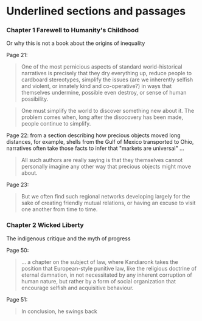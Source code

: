 # Underlined sections and passages


### Chapter 1 Farewell to Humanity's Childhood
  Or why this is not a book about the origins of inequality

Page 21:

> One of the most pernicious aspects of standard world-historical narratives is precisely that they dry everything up, reduce people to cardboard stereotypes, simplify the issues (are we inherently selfish and violent, or innately kind and co-operative?) in ways that themselves undermine, possible even destroy, or sense of human possibility.

> One must simplify the world to discover something new about it. The problem comes when, long after the disocovery has been made, people continue to simplify.

Page 22: from a section describing how precious objects moved long
distances, for example, shells from the Gulf of Mexico transported to
Ohio, narratives often take those facts to infer that "markets are
universal" ...

> All such authors are really saying is that they themselves cannot personally imagine any other way that precious objects might move about.

Page 23:

> But we often find such regional networks developing largely for the sake of creating friendly mutual relations, or having an excuse to visit one another from time to time.

### Chapter 2 Wicked Liberty
  The indigenous critique and the myth of progress

Page 50:

> ... a chapter on the subject of law, where Kandiaronk takes the position that European-style punitive law, like the religious doctrine of eternal damnation, in not necessitated by any inherent corruption of human nature, but rather by a form of social organization that encourage selfish and acquisitive behaviour.

Page 51:

> In conclusion, he swings back
